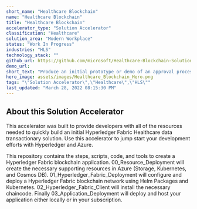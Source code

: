 ```yaml
---
short_name: "Healthcare Blockchain"
name: "Healthcare Blockchain"
title: "Healthcare Blockchain"
accelerator_type: "Solution Accelerator"
classification: "Healthcare"
solution_area: "Modern Workplace"
status: "Work In Progress"
industries: "HLS"
technology_stack: ""
github_url: https://github.com/microsoft/Healthcare-Blockchain-Solution-Accelerator
demo_url: 
short_text: "Produce an initial prototype or demo of an approval process application within the Healthcare industry"
hero_image: assets/images/Healthcare_Blockchain_Hero.png
tags: "\"Solution Accelerator\",\"Healthcare\",\"HLS\""
last_updated: "March 28, 2022 08:15:30 PM"
---
```

## About this Solution Accelerator

This accelerator was built to provide developers with all of the resources needed to quickly build an initial Hyperledger Fabric Healthcare data transactionary solution. Use this accelerator to jump start your development efforts with Hyperledger and Azure.

This repository contains the steps, scripts, code, and tools to create a Hyperledger Fabric blockchain application. 00_Resource_Deployment will create the necessary supporting resources in Azure (Storage, Kubernetes, and Cosmos DB). 01_Hyperledger_Fabric_Deployment will configure and deploy a Hyperledger Fabric blockchain network using Helm Packages and Kubernetes. 02_Hyperledger_Fabric_Client will install the necessary chaincode. Finally 03_Application_Deployment will deploy and host your application either locally or in your subscription.
